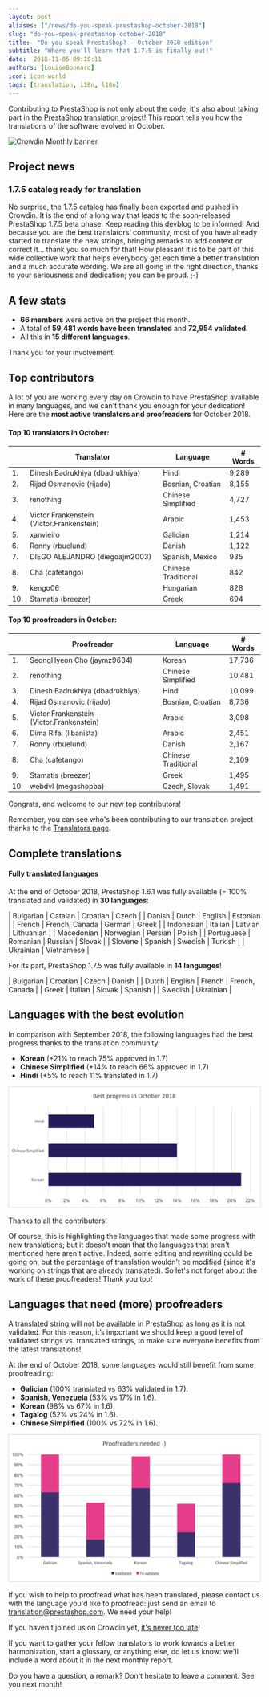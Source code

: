```yaml
---
layout: post
aliases: ["/news/do-you-speak-prestashop-october-2018"]
slug: "do-you-speak-prestashop-october-2018"
title:  "Do you speak PrestaShop? – October 2018 edition"
subtitle: "Where you'll learn that 1.7.5 is finally out!"
date:  2018-11-05 09:10:11
authors: [LouiseBonnard]
icon: icon-world
tags: [translation, i18n, l10n]
---
```


Contributing to PrestaShop is not only about the code, it's also about taking part in the [PrestaShop translation project](https://crowdin.com/project/prestashop-official)! This report tells you how the translations of the software evolved in October.

![Crowdin Monthly banner](/assets/images/2017/04/DYSpeakPS.jpg)

## Project news


### 1.7.5 catalog ready for translation

No surprise, the 1.7.5 catalog has finally been exported and pushed in Crowdin. It is the end of a long way that leads to the soon-released PrestaShop 1.7.5 beta phase. Keep reading this devblog to be informed! And because you are the best translators’ community, most of you have already started to translate the new strings, bringing remarks to add context or correct it… thank you so much for that! How pleasant it is to be part of this wide collective work that helps everybody get each time a better translation and a much accurate wording. We are all going in the right direction, thanks to your seriousness and dedication; you can be proud. ;-)


## A few stats
 
* **66 members** were active on the project this month.
* A total of **59,481 words have been translated** and **72,954 validated**.
* All this in **15 different languages**.
 
Thank you for your involvement!
 
 
## Top contributors
 
A lot of you are working every day on Crowdin to have PrestaShop available in many languages, and we can't thank you enough for your dedication! Here are the **most active translators and proofreaders** for October 2018.
 
#### Top 10 translators in October:
 
| |Translator | Language | # Words
|-|---------- | -------- | ----------------
 1. | Dinesh Badrukhiya (dbadrukhiya) | Hindi | 9,289
 2. | Rijad Osmanovic (rijado) | Bosnian, Croatian | 8,155
 3. | renothing | Chinese Simplified | 4,727
 4. | Victor Frankenstein (Victor.Frankenstein) | Arabic | 1,453
 5. | xanvieiro | Galician | 1,214
 6. | Ronny (rbuelund) | Danish | 1,122
 7. | DIEGO ALEJANDRO (diegoajm2003) | Spanish, Mexico | 935
 8. | Cha (cafetango) | Chinese Traditional | 842
 9. | kengo06 | Hungarian | 828
10. | Stamatis (breezer) | Greek | 694
 
 
#### Top 10 proofreaders in October:
 
| | Proofreader | Language | # Words
|-| ---------- | -------- | ----------------
 1. | SeongHyeon Cho (jaymz9634) | Korean | 17,736
 2. | renothing | Chinese Simplified | 10,481
 3. | Dinesh Badrukhiya (dbadrukhiya) | Hindi | 10,099
 4. | Rijad Osmanovic (rijado) | Bosnian, Croatian | 8,736
 5. | Victor Frankenstein (Victor.Frankenstein) | Arabic | 3,098
 6. | Dima Rifai (libanista) | Arabic | 2,451
 7. | Ronny (rbuelund) | Danish | 2,167
 8. | Cha (cafetango) | Chinese Traditional | 2,109
 9. | Stamatis (breezer) | Greek | 1,495
10. | webdvl (megashopba) | Czech, Slovak | 1,491
 
Congrats, and welcome to our new top contributors!
 
Remember, you can see who's been contributing to our translation project thanks to the [Translators page](http://translators.prestashop.com/).
 
 
## Complete translations
 
#### Fully translated languages
 
At the end of October 2018, PrestaShop 1.6.1 was fully available (= 100% translated and validated) in **30 languages**:
 
| Bulgarian | Catalan | Croatian | Czech |
| Danish | Dutch | English | Estonian | 
| French | French, Canada | German | Greek |
| Indonesian | Italian | Latvian | Lithuanian |
| Macedonian | Norwegian | Persian | Polish |
| Portuguese | Romanian | Russian | Slovak |
| Slovene | Spanish | Swedish | Turkish |
| Ukrainian | Vietnamese |
 
For its part, PrestaShop 1.7.5 was fully available in **14 languages**!
 
| Bulgarian | Croatian | Czech | Danish |
| Dutch | English | French | French, Canada |
| Greek | Italian | Slovak | Spanish |
| Swedish | Ukrainian |
 
 
## Languages with the best evolution
 
In comparison with September 2018, the following languages had the best progress thanks to the translation community:
 
* **Korean** (+21% to reach 75% approved in 1.7)
* **Chinese Simplified** (+14% to reach 66% approved in 1.7)
* **Hindi** (+5% to reach 11% translated in 1.7)
 
![Best translation progress for October 2018](/assets/images/2018/11/Build-Crowdin-progress-October18.png)
 
Thanks to all the contributors!
 
Of course, this is highlighting the languages that made some progress with new translations; but it doesn't mean that the languages that aren't mentioned here aren't active. Indeed, some editing and rewriting could be going on, but the percentage of translation wouldn't be modified (since it's working on strings that are already translated). So let's not forget about the work of these proofreaders! Thank you too!
 
 
## Languages that need (more) proofreaders
 
A translated string will not be available in PrestaShop as long as it is not validated. For this reason, it’s important we should keep a good level of validated strings vs. translated strings, to make sure everyone benefits from the latest translations!
 
At the end of October 2018, some languages would still benefit from some proofreading:
 
* **Galician** (100% translated vs 63% validated in 1.7).
* **Spanish, Venezuela** (53% vs 17% in 1.6).
* **Korean** (98% vs 67% in 1.6).
* **Tagalog** (52% vs 24% in 1.6).
* **Chinese Simplified** (100% vs 72% in 1.6).
 
![Languages that need proofreading](/assets/images/2018/11/Build-Crowdin-proofreading-October18.png)
 
If you wish to help to proofread what has been translated, please contact us with the language you'd like to proofread: just send an email to translation@prestashop.com. We need your help! 
 
If you haven't joined us on Crowdin yet, [it's never too late](https://crowdin.com/project/prestashop-official)!
 
If you want to gather your fellow translators to work towards a better harmonization, start a glossary, or anything else, do let us know: we'll include a word about it in the next monthly report.
 
Do you have a question, a remark? Don't hesitate to leave a comment. See you next month!
